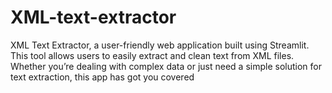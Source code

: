 # XML-text-extractor
XML Text Extractor, a user-friendly web application built using Streamlit. This tool allows users to easily extract and clean text from XML files. Whether you’re dealing with complex data or just need a simple solution for text extraction, this app has got you covered
